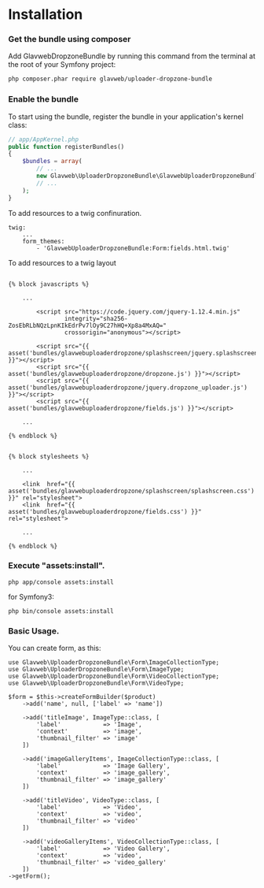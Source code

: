 Installation
============

### Get the bundle using composer

Add GlavwebDropzoneBundle by running this command from the terminal at the root of
your Symfony project:

```bash
php composer.phar require glavweb/uploader-dropzone-bundle
```


### Enable the bundle

To start using the bundle, register the bundle in your application's kernel class:

```php
// app/AppKernel.php
public function registerBundles()
{
    $bundles = array(
        // ...
        new Glavweb\UploaderDropzoneBundle\GlavwebUploaderDropzoneBundle(),
        // ...
    );
}
```

To add resources to a twig confinuration.

```
twig:
    ...
    form_themes:
        - 'GlavwebUploaderDropzoneBundle:Form:fields.html.twig'

```

To add resources to a twig layout 

```

{% block javascripts %}

    ...

        <script src="https://code.jquery.com/jquery-1.12.4.min.js"
                integrity="sha256-ZosEbRLbNQzLpnKIkEdrPv7lOy9C27hHQ+Xp8a4MxAQ="
                crossorigin="anonymous"></script>

        <script src="{{ asset('bundles/glavwebuploaderdropzone/splashscreen/jquery.splashscreen.js') }}"></script>
        <script src="{{ asset('bundles/glavwebuploaderdropzone/dropzone.js') }}"></script>
        <script src="{{ asset('bundles/glavwebuploaderdropzone/jquery.dropzone_uploader.js') }}"></script>
        <script src="{{ asset('bundles/glavwebuploaderdropzone/fields.js') }}"></script>

    ...
    
{% endblock %}
 
 
{% block stylesheets %}

    ...
    
    <link  href="{{ asset('bundles/glavwebuploaderdropzone/splashscreen/splashscreen.css') }}" rel="stylesheet">
    <link  href="{{ asset('bundles/glavwebuploaderdropzone/fields.css') }}" rel="stylesheet">
    
    ...
    
{% endblock %}

```

### Execute "assets:install".

```
php app/console assets:install
```

for Symfony3:

```
php bin/console assets:install
```

### Basic Usage.

You can create form, as this:

```
use Glavweb\UploaderDropzoneBundle\Form\ImageCollectionType;
use Glavweb\UploaderDropzoneBundle\Form\ImageType;
use Glavweb\UploaderDropzoneBundle\Form\VideoCollectionType;
use Glavweb\UploaderDropzoneBundle\Form\VideoType;

$form = $this->createFormBuilder($product)
    ->add('name', null, ['label' => 'name'])

    ->add('titleImage', ImageType::class, [
        'label'            => 'Image',
        'context'          => 'image',
        'thumbnail_filter' => 'image'
    ])

    ->add('imageGalleryItems', ImageCollectionType::class, [
        'label'            => 'Image Gallery',
        'context'          => 'image_gallery',
        'thumbnail_filter' => 'image_gallery'
    ])

    ->add('titleVideo', VideoType::class, [
        'label'            => 'Video',
        'context'          => 'video',
        'thumbnail_filter' => 'video'
    ])

    ->add('videoGalleryItems', VideoCollectionType::class, [
        'label'            => 'Video Gallery',
        'context'          => 'video',
        'thumbnail_filter' => 'video_gallery'
    ])
->getForm();
```